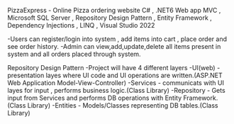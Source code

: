 PizzaExpress - Online Pizza ordering website
C# , .NET6 Web app MVC , Microsoft SQL Server , Repository Design Pattern , Entity Framework , Dependency Injections , LINQ , Visual Studio 2022

-Users can register/login into system , add items into cart , place order and see order history.
-Admin can view,add,update,delete  all items present in system and all orders placed through system.

Repository Design Pattern
-Project will have 4 different layers
  -UI(web) - presentation layes where UI code and UI operations are written.(ASP.NET Web Application Model-View-Controller)
  -Services - communicats with UI layes for input , performs business logic.(Class Library)
  -Repository - Gets input from Services and performs DB operations with Entity Framework.(Class Library)
  -Entities - Models/Classes representing DB tables.(Class Library)
